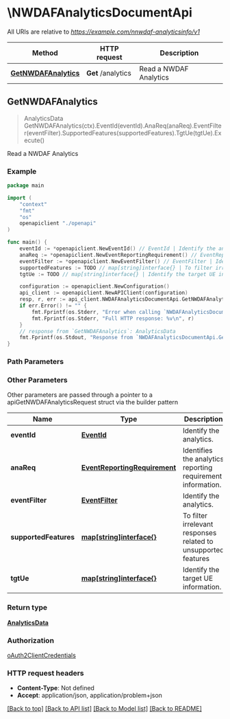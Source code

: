 # \NWDAFAnalyticsDocumentApi

All URIs are relative to *https://example.com/nnwdaf-analyticsinfo/v1*

Method | HTTP request | Description
------------- | ------------- | -------------
[**GetNWDAFAnalytics**](NWDAFAnalyticsDocumentApi.md#GetNWDAFAnalytics) | **Get** /analytics | Read a NWDAF Analytics



## GetNWDAFAnalytics

> AnalyticsData GetNWDAFAnalytics(ctx).EventId(eventId).AnaReq(anaReq).EventFilter(eventFilter).SupportedFeatures(supportedFeatures).TgtUe(tgtUe).Execute()

Read a NWDAF Analytics

### Example

```go
package main

import (
    "context"
    "fmt"
    "os"
    openapiclient "./openapi"
)

func main() {
    eventId := *openapiclient.NewEventId() // EventId | Identify the analytics.
    anaReq := *openapiclient.NewEventReportingRequirement() // EventReportingRequirement | Identifies the analytics reporting requirement information. (optional)
    eventFilter := *openapiclient.NewEventFilter() // EventFilter | Identify the analytics. (optional)
    supportedFeatures := TODO // map[string]interface{} | To filter irrelevant responses related to unsupported features (optional)
    tgtUe := TODO // map[string]interface{} | Identify the target UE information. (optional)

    configuration := openapiclient.NewConfiguration()
    api_client := openapiclient.NewAPIClient(configuration)
    resp, r, err := api_client.NWDAFAnalyticsDocumentApi.GetNWDAFAnalytics(context.Background()).EventId(eventId).AnaReq(anaReq).EventFilter(eventFilter).SupportedFeatures(supportedFeatures).TgtUe(tgtUe).Execute()
    if err.Error() != "" {
        fmt.Fprintf(os.Stderr, "Error when calling `NWDAFAnalyticsDocumentApi.GetNWDAFAnalytics``: %v\n", err)
        fmt.Fprintf(os.Stderr, "Full HTTP response: %v\n", r)
    }
    // response from `GetNWDAFAnalytics`: AnalyticsData
    fmt.Fprintf(os.Stdout, "Response from `NWDAFAnalyticsDocumentApi.GetNWDAFAnalytics`: %v\n", resp)
}
```

### Path Parameters



### Other Parameters

Other parameters are passed through a pointer to a apiGetNWDAFAnalyticsRequest struct via the builder pattern


Name | Type | Description  | Notes
------------- | ------------- | ------------- | -------------
 **eventId** | [**EventId**](EventId.md) | Identify the analytics. | 
 **anaReq** | [**EventReportingRequirement**](EventReportingRequirement.md) | Identifies the analytics reporting requirement information. | 
 **eventFilter** | [**EventFilter**](EventFilter.md) | Identify the analytics. | 
 **supportedFeatures** | [**map[string]interface{}**](map[string]interface{}.md) | To filter irrelevant responses related to unsupported features | 
 **tgtUe** | [**map[string]interface{}**](map[string]interface{}.md) | Identify the target UE information. | 

### Return type

[**AnalyticsData**](AnalyticsData.md)

### Authorization

[oAuth2ClientCredentials](../README.md#oAuth2ClientCredentials)

### HTTP request headers

- **Content-Type**: Not defined
- **Accept**: application/json, application/problem+json

[[Back to top]](#) [[Back to API list]](../README.md#documentation-for-api-endpoints)
[[Back to Model list]](../README.md#documentation-for-models)
[[Back to README]](../README.md)

